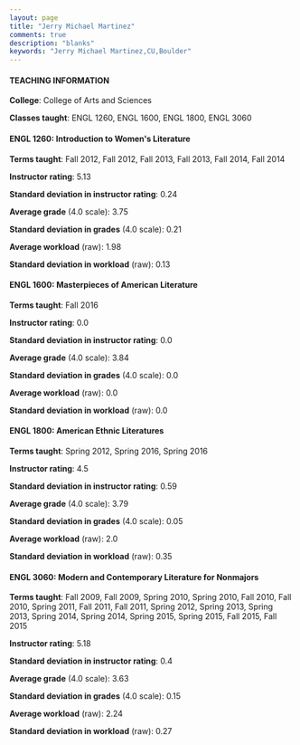 ```yaml
---
layout: page
title: "Jerry Michael Martinez" 
comments: true
description: "blanks"
keywords: "Jerry Michael Martinez,CU,Boulder"
---
```

<head>
<script src="https://ajax.googleapis.com/ajax/libs/jquery/2.1.3/jquery.min.js"></script>
<script src="https://dl.dropboxusercontent.com/s/pc42nxpaw1ea4o9/highcharts.js?dl=0"></script>
<!-- <script src="../assets/js/highcharts.js"></script> -->
<style type="text/css">@font-face {
	font-family: "Bebas Neue";
	src: url(https://www.filehosting.org/file/details/544349/BebasNeue Regular.otf) format("opentype");
	}
	h1.Bebas { 
		font-family: "Bebas Neue", Verdana, Tahoma;
	}
</style>
</head>
	   
#### TEACHING INFORMATION

**College**: College of Arts and Sciences

**Classes taught**: ENGL 1260, ENGL 1600, ENGL 1800, ENGL 3060

#### ENGL 1260: Introduction to Women's Literature

**Terms taught**: Fall 2012, Fall 2012, Fall 2013, Fall 2013, Fall 2014, Fall 2014

**Instructor rating**: 5.13

**Standard deviation in instructor rating**: 0.24

**Average grade** (4.0 scale): 3.75

**Standard deviation in grades** (4.0 scale): 0.21

**Average workload** (raw): 1.98

**Standard deviation in workload** (raw): 0.13

#### ENGL 1600: Masterpieces of American Literature

**Terms taught**: Fall 2016

**Instructor rating**: 0.0

**Standard deviation in instructor rating**: 0.0

**Average grade** (4.0 scale): 3.84

**Standard deviation in grades** (4.0 scale): 0.0

**Average workload** (raw): 0.0

**Standard deviation in workload** (raw): 0.0

#### ENGL 1800: American Ethnic Literatures

**Terms taught**: Spring 2012, Spring 2016, Spring 2016

**Instructor rating**: 4.5

**Standard deviation in instructor rating**: 0.59

**Average grade** (4.0 scale): 3.79

**Standard deviation in grades** (4.0 scale): 0.05

**Average workload** (raw): 2.0

**Standard deviation in workload** (raw): 0.35

#### ENGL 3060: Modern and Contemporary Literature for Nonmajors

**Terms taught**: Fall 2009, Fall 2009, Spring 2010, Spring 2010, Fall 2010, Fall 2010, Spring 2011, Fall 2011, Fall 2011, Spring 2012, Spring 2013, Spring 2013, Spring 2014, Spring 2014, Spring 2015, Spring 2015, Fall 2015, Fall 2015

**Instructor rating**: 5.18

**Standard deviation in instructor rating**: 0.4

**Average grade** (4.0 scale): 3.63

**Standard deviation in grades** (4.0 scale): 0.15

**Average workload** (raw): 2.24

**Standard deviation in workload** (raw): 0.27

